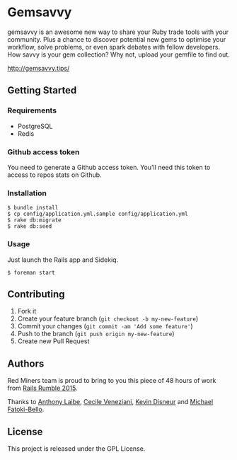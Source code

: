 # Gemsavvy

gemsavvy is an awesome new way to share your Ruby trade tools with your community.
Plus a chance to discover potential new gems to optimise your workflow, solve problems,
or even spark debates with fellow developers. How savvy is your gem collection?
Why not, upload your gemfile to find out.

http://gemsavvy.tips/

## Getting Started

### Requirements

* PostgreSQL
* Redis

### Github access token

You need to generate a Github access token.
You'll need this token to access to repos stats on Github.

### Installation

```
$ bundle install
$ cp config/application.yml.sample config/application.yml
$ rake db:migrate
$ rake db:seed
```

### Usage

Just launch the Rails app and Sidekiq.

```
$ foreman start
```

## Contributing

1. Fork it
2. Create your feature branch (`git checkout -b my-new-feature`)
3. Commit your changes (`git commit -am 'Add some feature'`)
4. Push to the branch (`git push origin my-new-feature`)
5. Create new Pull Request

## Authors

Red Miners team is proud to bring to you this piece of 48 hours of work from [Rails Rumble 2015](http://railsrumble.com/).

Thanks to [Anthony Laibe](https://github.com/alaibe), [Cecile Veneziani](http://cecilitse.org/), [Kevin Disneur](https://kevin.disneur.me/) and [Michael Fatoki-Bello](http://www.lovekaizen.com/).

## License

This project is released under the GPL License.
